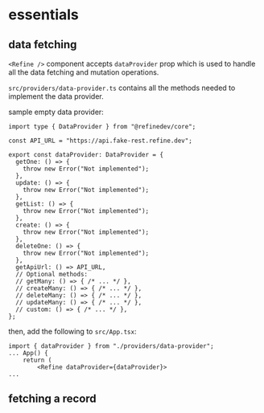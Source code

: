 # essentials

## data fetching

`<Refine />` component accepts `dataProvider` prop which is used to handle all the data fetching and mutation operations.

`src/providers/data-provider.ts` contains all the methods needed to implement the data provider.

sample empty data provider:

```
import type { DataProvider } from "@refinedev/core";

const API_URL = "https://api.fake-rest.refine.dev";

export const dataProvider: DataProvider = {
  getOne: () => {
    throw new Error("Not implemented");
  },
  update: () => {
    throw new Error("Not implemented");
  },
  getList: () => {
    throw new Error("Not implemented");
  },
  create: () => {
    throw new Error("Not implemented");
  },
  deleteOne: () => {
    throw new Error("Not implemented");
  },
  getApiUrl: () => API_URL,
  // Optional methods:
  // getMany: () => { /* ... */ },
  // createMany: () => { /* ... */ },
  // deleteMany: () => { /* ... */ },
  // updateMany: () => { /* ... */ },
  // custom: () => { /* ... */ },
};
```

then, add the following to `src/App.tsx`:

```
import { dataProvider } from "./providers/data-provider";
... App() {
    return (
        <Refine dataProvider={dataProvider}>
...
```

## fetching a record
